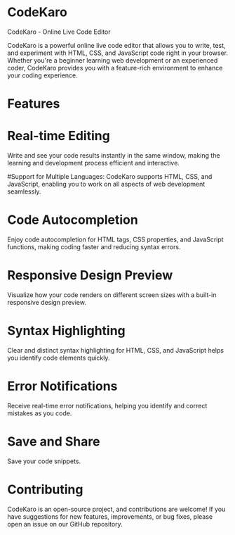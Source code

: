 # CodeKaro

CodeKaro - Online Live Code Editor

CodeKaro is a powerful online live code editor that allows you to write, test, and experiment with HTML, CSS, and JavaScript code right in your browser. Whether you're a beginner learning web development or an experienced coder, CodeKaro provides you with a feature-rich environment to enhance your coding experience.

# Features

# Real-time Editing 
Write and see your code results instantly in the same window, making the learning and development process efficient and interactive.

#Support for Multiple Languages: CodeKaro supports HTML, CSS, and JavaScript, enabling you to work on all aspects of web development seamlessly.

# Code Autocompletion
Enjoy code autocompletion for HTML tags, CSS properties, and JavaScript functions, making coding faster and reducing syntax errors.

# Responsive Design Preview
Visualize how your code renders on different screen sizes with a built-in responsive design preview.

# Syntax Highlighting
Clear and distinct syntax highlighting for HTML, CSS, and JavaScript helps you identify code elements quickly.

# Error Notifications
Receive real-time error notifications, helping you identify and correct mistakes as you code.

# Save and Share
Save your code snippets.

# Contributing
CodeKaro is an open-source project, and contributions are welcome! If you have suggestions for new features, improvements, or bug fixes, please open an issue on our GitHub repository.
